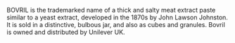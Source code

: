 BOVRIL is the trademarked name of a thick and salty meat extract paste similar to a yeast extract, developed in the 1870s by John Lawson Johnston. It is sold in a distinctive, bulbous jar, and also as cubes and granules. Bovril is owned and distributed by Unilever UK.
